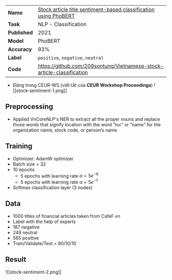 
|               |                                                                                                              |
| ------------- | ------------------------------------------------------------------------------------------------------------ |
| **Name**      | [Stock article title sentiment-based classification using PhoBERT](https://ceur-ws.org/Vol-3026/paper25.pdf) |
| **Task**      | NLP - Classification                                                                                         |
| **Published** | 2021                                                                                                         |
| **Model**     | PhoBERT                                                                                                      |
| **Accuracy**  | 93%                                                                                                          |
| **Label**     | `positive`, `negative`, `neutral`                                                                            |
| **Code**      | https://github.com/209sontung/Vietnamese-stock-article-classification                                        |
- Đăng trong CEUR-WS (viết tắt của **CEUR Workshop Proceedings**)
![[stock-sentiment-1.png]]
## Preprocessing
- Applied VnCoreNLP's NER to extract all the proper nouns and replace those words that signify location with the word ”loc” or ”name” for the organization name, stock code, or person’s name
## Training
- Optimizer: AdamW optimizer
- Batch size = 32
- 10 epochs
	- 5 epochs with learning rate  $\alpha=5e^{-6}$  
	- 5 epochs with learning rate  $\alpha=5e^{-7}$    
- Softmax classification layer (3 nodes)
## Data
- 1000 titles of financial articles taken from CafeF.vn
- Label with the help of experts
- 187 negative
- 248 neutral
- 565 positive
- Train/Validate/Test = 80/10/10
## Result
![[stock-sentiment-2.png]]